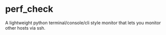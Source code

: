 # perf_check
A lightweight python terminal/console/cli style monitor that lets you monitor other hosts via ssh.
